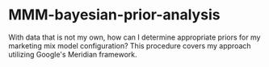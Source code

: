 # MMM-bayesian-prior-analysis
With data that is not my own, how can I determine appropriate priors for my marketing mix model configuration? This procedure covers my approach utilizing Google's Meridian framework.
